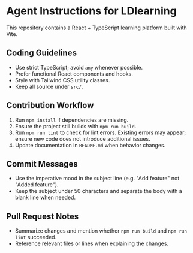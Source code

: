 # Agent Instructions for LDlearning

This repository contains a React + TypeScript learning platform built with Vite.

## Coding Guidelines
- Use strict TypeScript; avoid `any` whenever possible.
- Prefer functional React components and hooks.
- Style with Tailwind CSS utility classes.
- Keep all source under `src/`.

## Contribution Workflow
1. Run `npm install` if dependencies are missing.
2. Ensure the project still builds with `npm run build`.
3. Run `npm run lint` to check for lint errors. Existing errors may appear; ensure new code does not introduce additional issues.
4. Update documentation in `README.md` when behavior changes.

## Commit Messages
- Use the imperative mood in the subject line (e.g. "Add feature" not "Added feature").
- Keep the subject under 50 characters and separate the body with a blank line when needed.

## Pull Request Notes
- Summarize changes and mention whether `npm run build` and `npm run lint` succeeded.
- Reference relevant files or lines when explaining the changes.
